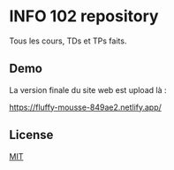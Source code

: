 
# INFO 102 repository

Tous les cours, TDs et TPs faits.



## Demo

La version finale du site web est upload là :

https://fluffy-mousse-849ae2.netlify.app/
## License

[MIT](https://choosealicense.com/licenses/mit/)

